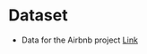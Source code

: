 # Dataset

- Data for the Airbnb project [Link](https://www.kaggle.com/alexanderfreberg/airbnb-listings-2016-dataset)

